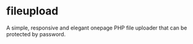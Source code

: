 # fileupload
A simple, responsive and elegant onepage PHP file uploader that can be protected by password.
